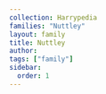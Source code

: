 ```yaml
---
collection: Harrypedia
families: "Nuttley"
layout: family
title: Nuttley
author: 
tags: ["family"]
sidebar:
  order: 1
---
```



